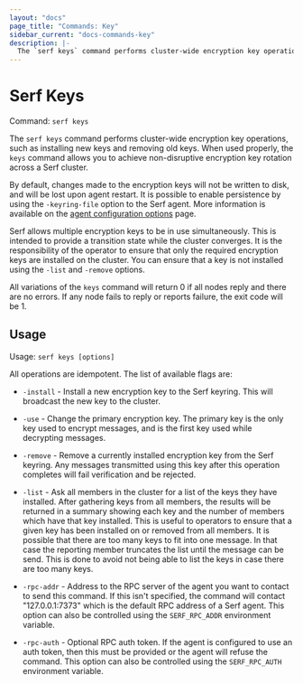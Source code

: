 ```yaml
---
layout: "docs"
page_title: "Commands: Key"
sidebar_current: "docs-commands-key"
description: |-
  The `serf keys` command performs cluster-wide encryption key operations, such as installing new keys and removing old keys. When used properly, the `keys` command allows you to achieve non-disruptive encryption key rotation across a Serf cluster.
---
```


# Serf Keys

Command: `serf keys`

The `serf keys` command performs cluster-wide encryption key operations, such as
installing new keys and removing old keys. When used properly, the `keys`
command allows you to achieve non-disruptive encryption key rotation across a
Serf cluster.

By default, changes made to the encryption keys will not be written to disk, and
will be lost upon agent restart. It is possible to enable persistence by using
the `-keyring-file` option to the Serf agent. More information is available on
the <a href="/docs/agent/options.html">agent configuration options</a> page.

Serf allows multiple encryption keys to be in use simultaneously. This is
intended to provide a transition state while the cluster converges. It is the
responsibility of the operator to ensure that only the required encryption keys
are installed on the cluster. You can ensure that a key is not installed using
the `-list` and `-remove` options.

All variations of the `keys` command will return 0 if all nodes reply and there
are no errors. If any node fails to reply or reports failure, the exit code will
be 1.

## Usage

Usage: `serf keys [options]`

All operations are idempotent. The list of available flags are:

* `-install` - Install a new encryption key to the Serf keyring. This will
  broadcast the new key to the cluster.

* `-use` - Change the primary encryption key. The primary key is the only key
  used to encrypt messages, and is the first key used while decrypting messages.

* `-remove` - Remove a currently installed encryption key from the Serf keyring.
  Any messages transmitted using this key after this operation completes will
  fail verification and be rejected.

* `-list` - Ask all members in the cluster for a list of the keys they have
  installed. After gathering keys from all members, the results will be returned
  in a summary showing each key and the number of members which have that key
  installed. This is useful to operators to ensure that a given key has been
  installed on or removed from all members. It is possible that there are too
  many keys to fit into one message. In that case the reporting member truncates
  the list until the message can be send. This is done to avoid not being able
  to list the keys in case there are too many keys.

* `-rpc-addr` - Address to the RPC server of the agent you want to contact
  to send this command. If this isn't specified, the command will contact
  "127.0.0.1:7373" which is the default RPC address of a Serf agent. This option
  can also be controlled using the `SERF_RPC_ADDR` environment variable.

* `-rpc-auth` - Optional RPC auth token. If the agent is configured to use
  an auth token, then this must be provided or the agent will refuse the
  command. This option can also be controlled using the `SERF_RPC_AUTH`
  environment variable.
